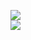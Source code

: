 [![](https://img.shields.io/badge/Made%20With-Github%20Spray-lightgrey.svg?style=for-the-badge&logo=github)](https://github.com/Annihil/github-spray#25319)  
[![](https://i.imgur.com/2DrTn0Z.gif)](https://github.com/Annihil/github-spray)